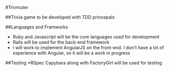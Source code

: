 #Trivmuter

##Trivia game to be developed with TDD princepals

##Languages and Framworks
* Ruby and Javascript will be the core languages used for development
* Rails will be used for the back-end framework
* I will work to implement AngularJS on the front-end.  I don't have a lot of experience with Angular, so it will be a work in progress

##Testing
*RSpec Capybara along with FactoryGirl will be used for testing

